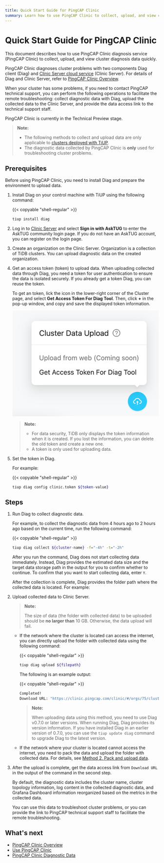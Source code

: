 ```yaml
---
title: Quick Start Guide for PingCAP Clinic
summary: Learn how to use PingCAP Clinic to collect, upload, and view cluster diagnosis data quickly.
---
```


# Quick Start Guide for PingCAP Clinic

This document describes how to use PingCAP Clinic diagnosis service (PingCAP Clinic) to collect, upload, and view cluster diagnosis data quickly.

PingCAP Clinic diagnoses cluster problems with two components Diag client (Diag) and [Clinic Server cloud service](https://clinic.pingcap.com.cn) (Clinic Server). For details of Diag and Clinic Server, refer to [PingCAP Clinic Overview](/clinic/clinic-introduction.md).

When your cluster has some problems, if you need to contact PingCAP technical support, you can perform the following operations to facilitate the remote troubleshooting: collect diagnostic data with Diag, upload the collected data to the Clinic Server, and provide the data access link to the technical support staff.

PingCAP Clinic is currently in the Technical Preview stage.

> **Note:**
>
> - The following methods to collect and upload data are only applicable to [clusters deployed with TiUP](/production-deployment-using-tiup.md).
> - The diagnostic data collected by PingCAP Clinic is **only** used for troubleshooting cluster problems.

## Prerequisites

Before using PingCAP Clinic, you need to install Diag and prepare the environment to upload data.

1. Install Diag on your control machine with TiUP using the following command:

    {{< copyable "shell-regular" >}}

    ```bash
    tiup install diag
    ```

2. Log in to [Clinic Server](https://clinic.pingcap.com.cn) and select **Sign in with AskTUG** to enter the AskTUG community login page. If you do not have an AskTUG account, you can register on the login page.

3. Create an organization on the Clinic Server. Organization is a collection of TiDB clusters. You can upload diagnostic data on the created organization.

4. Get an access token (token) to upload data. When uploading collected data through Diag, you need a token for user authentication to ensure the data is isolated securely. If you already get a token Diag, you can reuse the token.

    To get an token, lick the icon in the lower-right corner of the Cluster page, and select **Get Access Token For Diag Tool**. Then, click **+** in the pop-up window, and copy and save the displayed token information.

    ![An example of a token](/media/clinic-get-token.png)

    > **Note:**
    >
    > - For data security, TiDB only displays the token information when it is created. If you lost the information, you can delete the old token and create a new one.
    > - A token is only used for uploading data.

5. Set the token in Diag.

    For example:

    {{< copyable "shell-regular" >}}

    ```bash
    tiup diag config clinic.token ${token-value}
    ```

## Steps

1. Run Diag to collect diagnostic data.

    For example, to collect the diagnostic data from 4 hours ago to 2 hours ago based on the current time, run the following command:

    {{< copyable "shell-regular" >}}

    ```bash
    tiup diag collect ${cluster-name} -f="-4h" -t="-2h"
    ```

    After you run the command, Diag does not start collecting data immediately. Instead, Diag provides the estimated data size and the target data storage path in the output for you to confirm whether to continue. To confirm that you want to start collecting data, enter `Y`.

    After the collection is complete, Diag provides the folder path where the collected data is located. For example:

2. Upload collected data to Clinic Server.

    > **Note:**
    >
    > The size of data (the folder with collected data) to be uploaded should be **no larger than** 10 GB. Otherwise, the data upload will fail.

    - If the network where the cluster is located can access the internet, you can directly upload the folder with collected data using the following command:

        {{< copyable "shell-regular" >}}

        ```bash
        tiup diag upload ${filepath}
        ```

        The following is an example output:

        {{< copyable "shell-regular" >}}

        ```bash
        Completed!
        Download URL: "https://clinic.pingcap.com/clinic/#/orgs/75/clusters/7055188676317281573 "
        ```

        > **Note:**
        >
        > When uploading data using this method, you need to use Diag v0.7.0 or later versions. When running Diag, Diag provides its version information. If you have installed Diag in an earlier version of 0.7.0, you can use the `tiup update diag` command to upgrade Diag to the latest version.

    - If the network where your cluster is located cannot access the internet, you need to pack the data and upload the folder with collected data. For details, see [Method 2. Pack and upload data](/clinic/clinic-user-guide-for-tiup.md#method-2-pack-and-upload-data).

3. After the upload is complete, get the data access link from `Download URL` in the output of the command in the second step.

    By default, the diagnostic data includes the cluster name, cluster topology information, log content in the collected diagnostic data, and Grafana Dashboard information reorganized based on the metrics in the collected data.

    You can use this data to troubleshoot cluster problems, or you can provide the link to PingCAP technical support staff to facilitate the remote troubleshooting.

## What's next

- [PingCAP Clinic Overview](/clinic/clinic-introduction.md)
- [Use PingCAP Clinic](/clinic/clinic-user-guide-for-tiup.md)
- [PingCAP Clinic Diagnostic Data](/clinic/clinic-data-instruction-for-tiup.md)